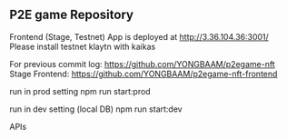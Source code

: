 ## P2E game Repository

Frontend (Stage, Testnet) App is deployed at http://3.36.104.36:3001/
Please install testnet klaytn with kaikas

For previous commit log: https://github.com/YONGBAAM/p2egame-nft
Stage Frontend: https://github.com/YONGBAAM/p2egame-nft-frontend

run in prod setting
npm run start:prod

run in dev setting (local DB)
npm run start:dev

APIs
